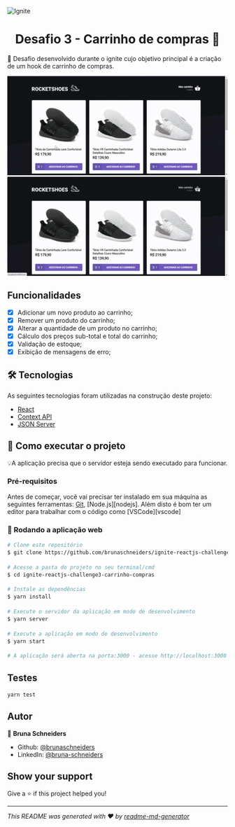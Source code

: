 <img alt="Ignite" src="https://www.notion.so/image/https%3A%2F%2Fs3-us-west-2.amazonaws.com%2Fsecure.notion-static.com%2F2fbacb7a-e460-44a3-8fc5-e66f96dae148%2Fcover-reactjs.png?table=block&id=57692167-7879-4019-a83f-544e79167b12&width=2560&userId=ea77c6a2-2649-4d12-bc25-b4ef60ba5ead&cache=v2" />

<h1 align="center">Desafio 3 - Carrinho de compras 👋</h1>

<p> 🚀 Desafio desenvolvido durante o ignite cujo objetivo principal é a criação de um hook de carrinho de compras. </p>

![](20210425_134126.gif)
![](20210425_134150.gif)

## Funcionalidades

- [x] Adicionar um novo produto ao carrinho;
- [x] Remover um produto do carrinho;
- [x] Alterar a quantidade de um produto no carrinho;
- [x] Cálculo dos preços sub-total e total do carrinho;
- [x] Validação de estoque;
- [x] Exibição de mensagens de erro;

## 🛠 Tecnologias

As seguintes tecnologias foram utilizadas na construção deste projeto:
- [React](https://pt-br.reactjs.org/)
- [Context API](https://pt-br.reactjs.org/docs/context.html/)
- [JSON Server](https://www.npmjs.com/package/json-server)

## 🚀 Como executar o projeto

💡A aplicação precisa que o servidor esteja sendo executado para funcionar.

### Pré-requisitos

Antes de começar, você vai precisar ter instalado em sua máquina as seguintes ferramentas:
[Git](https://git-scm.com), [Node.js][nodejs]. 
Além disto é bom ter um editor para trabalhar com o código como [VSCode][vscode]

### 🧭 Rodando a aplicação web 

```bash
# Clone este repositório
$ git clone https://github.com/brunaschneiders/ignite-reactjs-challenge3-carrinho-compras.git

# Acesse a pasta do projeto no seu terminal/cmd
$ cd ignite-reactjs-challenge3-carrinho-compras

# Instale as dependências
$ yarn install

# Execute o servidor da aplicação em modo de desenvolvimento
$ yarn server

# Execute a aplicação em modo de desenvolvimento
$ yarn start

# A aplicação será aberta na porta:3000 - acesse http://localhost:3000
```

## Testes

```sh
yarn test
```

## Autor

👤 **Bruna Schneiders**

* Github: [@brunaschneiders](https://github.com/brunaschneiders)
* LinkedIn: [@bruna-schneiders](https://linkedin.com/in/bruna-schneiders)

## Show your support

Give a ⭐️ if this project helped you!

***
_This README was generated with ❤️ by [readme-md-generator](https://github.com/kefranabg/readme-md-generator)_
